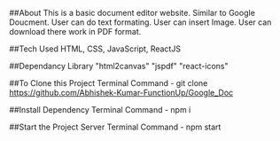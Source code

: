##About
This is a basic document editor website. Similar to Google Doucment. User can do text formating. User can insert Image. User can download there work in PDF format.

##Tech Used
HTML, CSS, JavaScript, ReactJS

##Dependancy Library
"html2canvas" "jspdf" "react-icons"

##To Clone this Project
Terminal Command - git clone https://github.com/Abhishek-Kumar-FunctionUp/Google_Doc

##Install Dependency
Terminal Command - npm i

##Start the Project Server
Terminal Command - npm start
